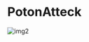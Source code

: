 # PotonAtteck
![img2](https://github.com/zigoom/PotonAtteck/assets/24885296/3e8743fe-b763-4e45-a2e4-16fc17d42e68)
